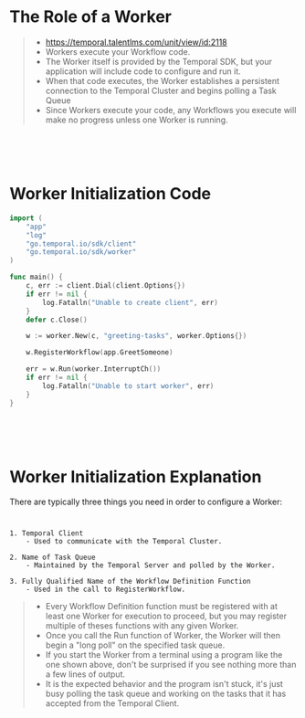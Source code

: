 # The Role of a Worker

> - https://temporal.talentlms.com/unit/view/id:2118
> - Workers execute your Workflow code.
> - The Worker itself is provided by the Temporal SDK, but your application will include code to configure and run it.
> - When that code executes, the Worker establishes a persistent connection to the Temporal Cluster and begins polling a Task Queue
> - Since Workers execute your code, any Workflows you execute will make no progress unless one Worker is running.

<br />
<br />
<br />



# Worker Initialization Code

```go
import (
    "app"
    "log"
    "go.temporal.io/sdk/client"
    "go.temporal.io/sdk/worker"
)

func main() {
    c, err := client.Dial(client.Options{})
    if err != nil {
        log.Fatalln("Unable to create client", err)
    }
    defer c.Close()

    w := worker.New(c, "greeting-tasks", worker.Options{})

    w.RegisterWorkflow(app.GreetSomeone)

    err = w.Run(worker.InterruptCh())
    if err != nil {
        log.Fatalln("Unable to start worker", err)
    }
}
```

<br />
<br />
<br />



# Worker Initialization Explanation

There are typically three things you need in order to configure a Worker:
#

```plaintext
1. Temporal Client
    - Used to communicate with the Temporal Cluster.

2. Name of Task Queue
    - Maintained by the Temporal Server and polled by the Worker.

3. Fully Qualified Name of the Workflow Definition Function
    - Used in the call to RegisterWorkflow.
```

> - Every Workflow Definition function must be registered with at least one Worker for execution to proceed, but you may register multiple of theses functions with any given Worker.
> - Once you call the Run function of Worker, the Worker will then begin a "long poll" on the specified task queue.
> - If you start the Worker from a terminal using a program like the one shown above, don't be surprised if you see nothing more than a few lines of output.
> - It is the expected behavior and the program isn't stuck, it's just busy polling the task queue and working on the tasks that it has accepted from the Temporal Client.
